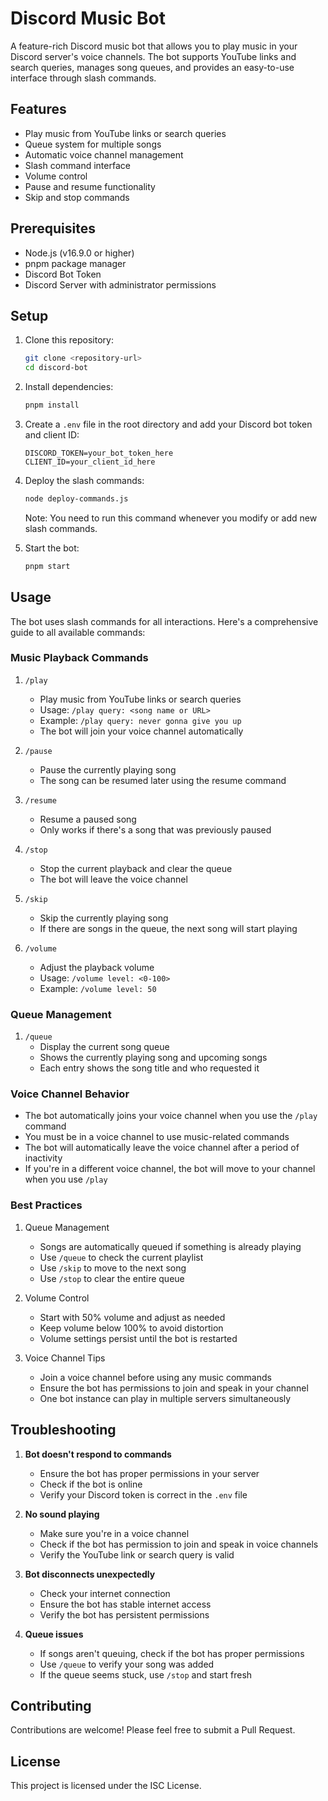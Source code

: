 # Discord Music Bot

A feature-rich Discord music bot that allows you to play music in your Discord server's voice channels. The bot supports YouTube links and search queries, manages song queues, and provides an easy-to-use interface through slash commands.

## Features

- Play music from YouTube links or search queries
- Queue system for multiple songs
- Automatic voice channel management
- Slash command interface
- Volume control
- Pause and resume functionality
- Skip and stop commands

## Prerequisites

- Node.js (v16.9.0 or higher)
- pnpm package manager
- Discord Bot Token
- Discord Server with administrator permissions

## Setup

1. Clone this repository:
   ```bash
   git clone <repository-url>
   cd discord-bot
   ```

2. Install dependencies:
   ```bash
   pnpm install
   ```

3. Create a `.env` file in the root directory and add your Discord bot token and client ID:
   ```env
   DISCORD_TOKEN=your_bot_token_here
   CLIENT_ID=your_client_id_here
   ```

4. Deploy the slash commands:
   ```bash
   node deploy-commands.js
   ```
   Note: You need to run this command whenever you modify or add new slash commands.

5. Start the bot:
   ```bash
   pnpm start
   ```

## Usage

The bot uses slash commands for all interactions. Here's a comprehensive guide to all available commands:

### Music Playback Commands

1. `/play`
   - Play music from YouTube links or search queries
   - Usage: `/play query: <song name or URL>`
   - Example: `/play query: never gonna give you up`
   - The bot will join your voice channel automatically

2. `/pause`
   - Pause the currently playing song
   - The song can be resumed later using the resume command

3. `/resume`
   - Resume a paused song
   - Only works if there's a song that was previously paused

4. `/stop`
   - Stop the current playback and clear the queue
   - The bot will leave the voice channel

5. `/skip`
   - Skip the currently playing song
   - If there are songs in the queue, the next song will start playing

6. `/volume`
   - Adjust the playback volume
   - Usage: `/volume level: <0-100>`
   - Example: `/volume level: 50`

### Queue Management

1. `/queue`
   - Display the current song queue
   - Shows the currently playing song and upcoming songs
   - Each entry shows the song title and who requested it

### Voice Channel Behavior

- The bot automatically joins your voice channel when you use the `/play` command
- You must be in a voice channel to use music-related commands
- The bot will automatically leave the voice channel after a period of inactivity
- If you're in a different voice channel, the bot will move to your channel when you use `/play`

### Best Practices

1. Queue Management
   - Songs are automatically queued if something is already playing
   - Use `/queue` to check the current playlist
   - Use `/skip` to move to the next song
   - Use `/stop` to clear the entire queue

2. Volume Control
   - Start with 50% volume and adjust as needed
   - Keep volume below 100% to avoid distortion
   - Volume settings persist until the bot is restarted

3. Voice Channel Tips
   - Join a voice channel before using any music commands
   - Ensure the bot has permissions to join and speak in your channel
   - One bot instance can play in multiple servers simultaneously

## Troubleshooting

1. **Bot doesn't respond to commands**
   - Ensure the bot has proper permissions in your server
   - Check if the bot is online
   - Verify your Discord token is correct in the `.env` file

2. **No sound playing**
   - Make sure you're in a voice channel
   - Check if the bot has permission to join and speak in voice channels
   - Verify the YouTube link or search query is valid

3. **Bot disconnects unexpectedly**
   - Check your internet connection
   - Ensure the bot has stable internet access
   - Verify the bot has persistent permissions

4. **Queue issues**
   - If songs aren't queuing, check if the bot has proper permissions
   - Use `/queue` to verify your song was added
   - If the queue seems stuck, use `/stop` and start fresh

## Contributing

Contributions are welcome! Please feel free to submit a Pull Request.

## License

This project is licensed under the ISC License.